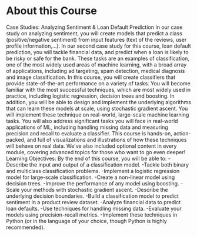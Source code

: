 # About this Course

Case Studies: Analyzing Sentiment & Loan Default Prediction In our case study on analyzing sentiment, you will create models that predict a class (positive/negative sentiment) from input features (text of the reviews, user profile information,...). In our second case study for this course, loan default prediction, you will tackle financial data, and predict when a loan is likely to be risky or safe for the bank. These tasks are an examples of classification, one of the most widely used areas of machine learning, with a broad array of applications, including ad targeting, spam detection, medical diagnosis and image classification. In this course, you will create classifiers that provide state-of-the-art performance on a variety of tasks. You will become familiar with the most successful techniques, which are most widely used in practice, including logistic regression, decision trees and boosting. In addition, you will be able to design and implement the underlying algorithms that can learn these models at scale, using stochastic gradient ascent. You will implement these technique on real-world, large-scale machine learning tasks. You will also address significant tasks you will face in real-world applications of ML, including handling missing data and measuring precision and recall to evaluate a classifier. This course is hands-on, action-packed, and full of visualizations and illustrations of how these techniques will behave on real data. We've also included optional content in every module, covering advanced topics for those who want to go even deeper! Learning Objectives: By the end of this course, you will be able to: -Describe the input and output of a classification model. -Tackle both binary and multiclass classification problems. -Implement a logistic regression model for large-scale classification. -Create a non-linear model using decision trees. -Improve the performance of any model using boosting. -Scale your methods with stochastic gradient ascent. -Describe the underlying decision boundaries. -Build a classification model to predict sentiment in a product review dataset. -Analyze financial data to predict loan defaults. -Use techniques for handling missing data. -Evaluate your models using precision-recall metrics. -Implement these techniques in Python (or in the language of your choice, though Python is highly recommended).
